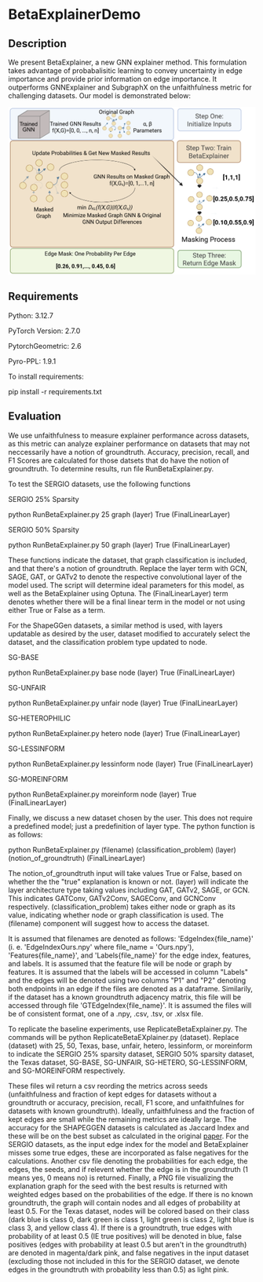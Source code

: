 # BetaExplainerDemo
## Description
We present BetaExplainer, a new GNN explainer method. This formulation takes advantage of probabalisitic learning to convey uncertainty in edge importance and provide prior information on edge importance. It outperforms GNNExplainer and SubgraphX on the unfaithfulness metric for challenging datasets. Our model is demonstrated below:

![image](https://github.com/wsloneker/BetaExplainerDemo/blob/main/BetaExplainerDemo.png)

## Requirements
Python: 3.12.7

PyTorch Version: 2.7.0

PytorchGeometric: 2.6

Pyro-PPL: 1.9.1

To install requirements:

pip install -r requirements.txt

## Evaluation
We use unfaithfulness to measure explainer performance across datasets, as this metric can analyze explainer performance on datasets that may not neccessarily have a notion of groundtruth. Accuracy, precision, recall, and F1 Scores are calculated for those datsets that do have the notion of groundtruth. To determine results, run file RunBetaExplainer.py. 

To test the SERGIO datasets, use the following functions

SERGIO 25% Sparsity

python RunBetaExplainer.py 25 graph (layer) True (FinalLinearLayer)

SERGIO 50% Sparsity

python RunBetaExplainer.py 50 graph (layer) True (FinalLinearLayer)

These functions indicate the dataset, that graph classification is included, and that there's a notion of groundtruth. Replace the layer term with GCN, SAGE, GAT, or GATv2 to denote the respective convolutional layer of the model used. The script will determine ideal parameters for this model, as well as the BetaExplainer using Optuna. The (FinalLinearLayer) term denotes whether there will be a final linear term in the model or not using either True or False as a term.

For the ShapeGGen datasets, a similar method is used, with layers updatable as desired by the user, dataset modified to accurately select the dataset, and the classification problem type updated to node.

SG-BASE

python RunBetaExplainer.py base node (layer) True (FinalLinearLayer)

SG-UNFAIR

python RunBetaExplainer.py unfair node (layer) True (FinalLinearLayer)

SG-HETEROPHILIC

python RunBetaExplainer.py hetero node (layer) True (FinalLinearLayer)

SG-LESSINFORM

python RunBetaExplainer.py lessinform node (layer) True (FinalLinearLayer)

SG-MOREINFORM

python RunBetaExplainer.py moreinform node (layer) True (FinalLinearLayer)

Finally, we discuss a new dataset chosen by the user. This does not require a predefined model; just a predefinition of layer type. The python function is as follows:

python RunBetaExplainer.py (filename) (classification_problem) (layer) (notion_of_groundtruth) (FinalLinearLayer)

The notion_of_groundtruth input will take values True or False, based on whether the the "true" explanation is known or not. (layer) will indicate the layer architecture type taking values including GAT, GATv2, SAGE, or GCN. This indicates GATConv, GATv2Conv, SAGEConv, and GCNConv respectively. (classification_problem) takes either node or graph as its value, indicating whether node or graph classification is used. The (filename) component will suggest how to access the dataset.

It is assumed that filenames are denoted as follows: 'EdgeIndex{file_name}' (i. e. 'EdgeIndexOurs.npy' where file_name = 'Ours.npy'), 'Features{file_name}', and 'Labels{file_name}' for the edge index, features, and labels. It is assumed that the feature file will be node or graph by features. It is assumed that the labels will be accessed in column "Labels" and the edges will be denoted using two columns "P1" and "P2" denoting both endpoints in an edge if the files are denoted as a dataframe. Similarily, if the dataset has a known groundtruth adjacency matrix, this file will be accessed through file 'GTEdgeIndex{file_name}'. It is assumed the files will be of consistent format, one of a .npy, .csv, .tsv, or .xlsx file.

To replicate the baseline experiments, use ReplicateBetaExplainer.py. The commands will be python ReplicateBetaEXplainer.py (dataset). Replace (dataset) with 25, 50, Texas, base, unfair, hetero, lessinform, or moreinform to indicate the SERGIO 25% sparsity dataset, SERGIO 50% sparsity dataset, the Texas dataset, SG-BASE, SG-UNFAIR, SG-HETERO, SG-LESSINFORM, and SG-MOREINFORM respectively.

These files wil return a csv reording the metrics across seeds (unfaithfulness and fraction of kept edges for datasets without a groundtruth or accuracy, precision, recall, F1 score, and unfaithfulnes for datasets with known groundtruth). Ideally, unfaithfulness and the fraction of kept edges are small while the remaining metrics are ideally large. The accuracy for the SHAPEGGEN datasets is calculated as Jaccard Index and these will be on the best subset as calculated in the original [paper](https://www.nature.com/articles/s41597-023-01974-x). For the SERGIO datasets, as the input edge index for the model and BetaExplainer misses some true edges, these are incorporated as false negatives for the calculations. Another csv file denoting the probabilities for each edge, the edges, the seeds, and if relevent whether the edge is in the groundtruth (1 means yes, 0 means no) is returned. Finally, a PNG file visualizing the explanation graph for the seed with the best results is returned with weighted edges based on the probabilities of the edge. If there is no known groundtruth, the graph will contain nodes and all edges of probability at least 0.5. For the Texas dataset, nodes will be colored based on their class (dark blue is class 0, dark green is class 1, light green is class 2, light blue is class 3, and yellow class 4). If there is a groundtruth, true edges with probability of at least 0.5 (IE true positives) will be denoted in blue, false positives (edges with probability at least 0.5 but aren't in the groundtruth) are denoted in magenta/dark pink, and false negatives in the input dataset (excluding those not included in this for the SERGIO dataset, we denote edges in the groundtruth with probability less than 0.5) as light pink.